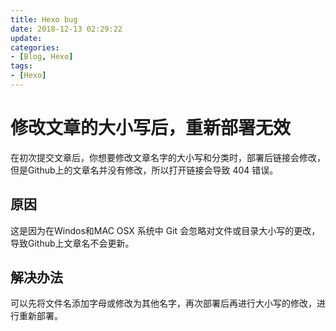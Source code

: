```yaml
---
title: Hexo bug
date: 2018-12-13 02:29:22
update:
categories:
- [Blog, Hexo]
tags:
- [Hexo]
---
```


# 修改文章的大小写后，重新部署无效

在初次提交文章后，你想要修改文章名字的大小写和分类时，部署后链接会修改，但是Github上的文章名并没有修改，所以打开链接会导致 404 错误。

## 原因
这是因为在Windos和MAC OSX 系统中 Git 会忽略对文件或目录大小写的更改，导致Github上文章名不会更新。

## 解决办法

可以先将文件名添加字母或修改为其他名字，再次部署后再进行大小写的修改，进行重新部署。
